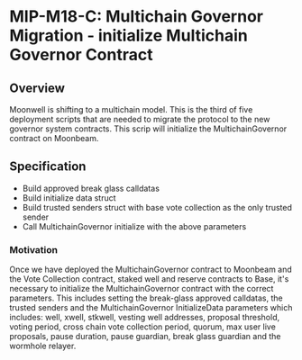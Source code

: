# MIP-M18-C: Multichain Governor Migration - initialize Multichain Governor Contract

## Overview

Moonwell is shifting to a multichain model. This is the third of five
deployment scripts that are needed to migrate the protocol to the new governor system
contracts. This scrip will initialize the MultichainGovernor contract on
Moonbeam.

## Specification

- Build approved break glass calldatas
- Build initialize data struct
- Build trusted senders struct with base vote collection as the only trusted
  sender
- Call MultichainGovernor initialize with the above parameters

### Motivation

Once we have deployed the MultichainGovernor contract to Moonbeam and the Vote
Collection contract, staked well and reserve contracts to Base, it's necessary
to initialize the MultichainGovernor contract with the correct parameters. This
includes setting the break-glass approved calldatas, the trusted senders and the
MultichainGovernor InitializeData parameters which includes: well, xwell,
stkwell, vesting well addresses, proposal threshold, voting period, 
cross chain vote collection period, quorum, max user live proposals, pause
duration, pause guardian, break glass guardian and the wormhole relayer.
